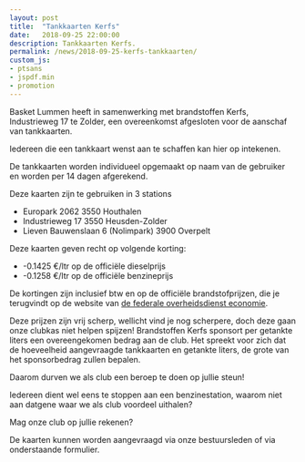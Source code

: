```yaml
---
layout: post
title:  "Tankkaarten Kerfs"
date:   2018-09-25 22:00:00
description: Tankkaarten Kerfs.
permalink: /news/2018-09-25-kerfs-tankkaarten/
custom_js:
- ptsans
- jspdf.min
- promotion
---
```


Basket Lummen heeft in samenwerking met brandstoffen Kerfs, Industrieweg 17 te Zolder, een overeenkomst afgesloten voor de aanschaf van tankkaarten.

Iedereen die een tankkaart wenst aan te schaffen kan hier op intekenen.

De tankkaarten worden individueel opgemaakt op naam van de gebruiker en worden per 14 dagen afgerekend.

Deze kaarten zijn te gebruiken in 3 stations
 * Europark 2062 3550 Houthalen
 * Industrieweg 17 3550 Heusden-Zolder
 * Lieven Bauwenslaan 6 (Nolimpark) 3900 Overpelt

Deze kaarten geven recht op volgende korting:  
 * -0.1425 €/ltr op de officiële dieselprijs
 * -0.1258 €/ltr op de officiële benzineprijs

De kortingen zijn inclusief btw en op de officiële brandstofprijzen, die je terugvindt op de website van [de federale overheidsdienst economie](https://economie.fgov.be/nl/themas/energie/energieprijzen/maximumprijzen/officieel-tarief-van-de).

Deze prijzen zijn vrij scherp, wellicht vind je nog scherpere, doch deze gaan onze clubkas niet helpen spijzen! Brandstoffen Kerfs sponsort per getankte liters een overeengekomen bedrag aan de club. Het spreekt voor zich dat de hoeveelheid aangevraagde tankkaarten en getankte liters, de grote van het sponsorbedrag zullen bepalen.

Daarom durven we als club een beroep te doen op jullie steun!

Iedereen dient wel eens te stoppen aan een benzinestation, waarom niet aan datgene waar we als club voordeel uithalen?

Mag onze club op jullie rekenen?

De kaarten kunnen worden aangevraagd via onze bestuursleden of via onderstaande formulier.

<div data-promotionid="Kerfs-20180926"  data-title="Plaats je bestelling" data-buttontext="Bestellen" data-nexttext="Nog een bestelling plaatsen" data-required="email address"></div>